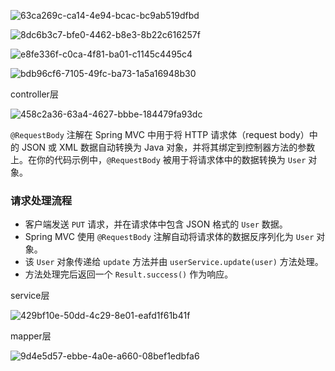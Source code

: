 ![63ca269c-ca14-4e94-bcac-bc9ab519dfbd](file:///D:/TypeDown_Screenshot/63ca269c-ca14-4e94-bcac-bc9ab519dfbd.png)



![8dc6b3c7-bfe0-4462-b8e3-8b22c616257f](file:///D:/TypeDown_Screenshot/8dc6b3c7-bfe0-4462-b8e3-8b22c616257f.png)



![e8fe336f-c0ca-4f81-ba01-c1145c4495c4](file:///D:/TypeDown_Screenshot/e8fe336f-c0ca-4f81-ba01-c1145c4495c4.png)



![bdb96cf6-7105-49fc-ba73-1a5a16948b30](file:///D:/TypeDown_Screenshot/bdb96cf6-7105-49fc-ba73-1a5a16948b30.png)



controller层

![458c2a36-63a4-4627-bbbe-184479fa93dc](file:///D:/TypeDown_Screenshot/458c2a36-63a4-4627-bbbe-184479fa93dc.png)

`@RequestBody` 注解在 Spring MVC 中用于将 HTTP 请求体（request body）中的 JSON 或 XML 数据自动转换为 Java 对象，并将其绑定到控制器方法的参数上。在你的代码示例中，`@RequestBody` 被用于将请求体中的数据转换为 `User` 对象。



### 请求处理流程

* 客户端发送 `PUT` 请求，并在请求体中包含 JSON 格式的 `User` 数据。
* Spring MVC 使用 `@RequestBody` 注解自动将请求体的数据反序列化为 `User` 对象。
* 该 `User` 对象传递给 `update` 方法并由 `userService.update(user)` 方法处理。
* 方法处理完后返回一个 `Result.success()` 作为响应。



service层

![429bf10e-50dd-4c29-8e01-eafd1f61b41f](file:///D:/TypeDown_Screenshot/429bf10e-50dd-4c29-8e01-eafd1f61b41f.png)

mapper层

![9d4e5d57-ebbe-4a0e-a660-08bef1edbfa6](file:///D:/TypeDown_Screenshot/9d4e5d57-ebbe-4a0e-a660-08bef1edbfa6.png)
